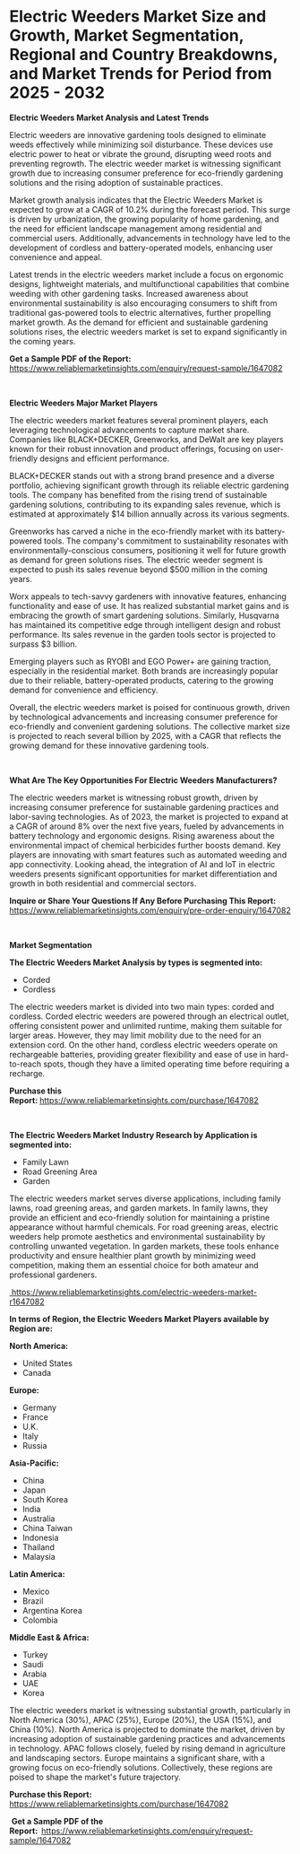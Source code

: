<p><h1>Electric Weeders Market Size and Growth, Market Segmentation, Regional and Country Breakdowns, and Market Trends for Period from 2025 -  2032</h1></p><p><strong>Electric Weeders Market Analysis and Latest Trends</strong></p>
<p><p>Electric weeders are innovative gardening tools designed to eliminate weeds effectively while minimizing soil disturbance. These devices use electric power to heat or vibrate the ground, disrupting weed roots and preventing regrowth. The electric weeder market is witnessing significant growth due to increasing consumer preference for eco-friendly gardening solutions and the rising adoption of sustainable practices.</p><p>Market growth analysis indicates that the Electric Weeders Market is expected to grow at a CAGR of 10.2% during the forecast period. This surge is driven by urbanization, the growing popularity of home gardening, and the need for efficient landscape management among residential and commercial users. Additionally, advancements in technology have led to the development of cordless and battery-operated models, enhancing user convenience and appeal.</p><p>Latest trends in the electric weeders market include a focus on ergonomic designs, lightweight materials, and multifunctional capabilities that combine weeding with other gardening tasks. Increased awareness about environmental sustainability is also encouraging consumers to shift from traditional gas-powered tools to electric alternatives, further propelling market growth. As the demand for efficient and sustainable gardening solutions rises, the electric weeders market is set to expand significantly in the coming years.</p></p>
<p><strong>Get a Sample PDF of the Report:&nbsp;</strong> <a href="https://www.reliablemarketinsights.com/enquiry/request-sample/1647082?utm_campaign=3111&utm_medium=2&utm_source=Github&utm_content=ia&utm_term=16042025&utm_id=electric-weeders">https://www.reliablemarketinsights.com/enquiry/request-sample/1647082</a></p>
<p>&nbsp;</p>
<p><strong>Electric Weeders Major Market Players</strong></p>
<p><p>The electric weeders market features several prominent players, each leveraging technological advancements to capture market share. Companies like BLACK+DECKER, Greenworks, and DeWalt are key players known for their robust innovation and product offerings, focusing on user-friendly designs and efficient performance.</p><p>BLACK+DECKER stands out with a strong brand presence and a diverse portfolio, achieving significant growth through its reliable electric gardening tools. The company has benefited from the rising trend of sustainable gardening solutions, contributing to its expanding sales revenue, which is estimated at approximately $14 billion annually across its various segments.</p><p>Greenworks has carved a niche in the eco-friendly market with its battery-powered tools. The company's commitment to sustainability resonates with environmentally-conscious consumers, positioning it well for future growth as demand for green solutions rises. The electric weeder segment is expected to push its sales revenue beyond $500 million in the coming years.</p><p>Worx appeals to tech-savvy gardeners with innovative features, enhancing functionality and ease of use. It has realized substantial market gains and is embracing the growth of smart gardening solutions. Similarly, Husqvarna has maintained its competitive edge through intelligent design and robust performance. Its sales revenue in the garden tools sector is projected to surpass $3 billion.</p><p>Emerging players such as RYOBI and EGO Power+ are gaining traction, especially in the residential market. Both brands are increasingly popular due to their reliable, battery-operated products, catering to the growing demand for convenience and efficiency.</p><p>Overall, the electric weeders market is poised for continuous growth, driven by technological advancements and increasing consumer preference for eco-friendly and convenient gardening solutions. The collective market size is projected to reach several billion by 2025, with a CAGR that reflects the growing demand for these innovative gardening tools.</p></p>
<p>&nbsp;</p>
<p><strong>What Are The Key Opportunities For Electric Weeders Manufacturers?</strong></p>
<p><p>The electric weeders market is witnessing robust growth, driven by increasing consumer preference for sustainable gardening practices and labor-saving technologies. As of 2023, the market is projected to expand at a CAGR of around 8% over the next five years, fueled by advancements in battery technology and ergonomic designs. Rising awareness about the environmental impact of chemical herbicides further boosts demand. Key players are innovating with smart features such as automated weeding and app connectivity. Looking ahead, the integration of AI and IoT in electric weeders presents significant opportunities for market differentiation and growth in both residential and commercial sectors.</p></p>
<p><strong>Inquire or Share Your Questions If Any Before Purchasing This Report:</strong> <a href="https://www.reliablemarketinsights.com/enquiry/pre-order-enquiry/1647082?utm_campaign=3111&utm_medium=2&utm_source=Github&utm_content=ia&utm_term=16042025&utm_id=electric-weeders">https://www.reliablemarketinsights.com/enquiry/pre-order-enquiry/1647082</a></p>
<p>&nbsp;</p>
<p><strong>Market Segmentation</strong></p>
<p><strong>The Electric Weeders Market Analysis by types is segmented into:</strong></p>
<p><ul><li>Corded</li><li>Cordless</li></ul></p>
<p><p>The electric weeders market is divided into two main types: corded and cordless. Corded electric weeders are powered through an electrical outlet, offering consistent power and unlimited runtime, making them suitable for larger areas. However, they may limit mobility due to the need for an extension cord. On the other hand, cordless electric weeders operate on rechargeable batteries, providing greater flexibility and ease of use in hard-to-reach spots, though they have a limited operating time before requiring a recharge.</p></p>
<p><strong>Purchase this Report:&nbsp;</strong><a href="https://www.reliablemarketinsights.com/purchase/1647082?utm_campaign=3111&utm_medium=2&utm_source=Github&utm_content=ia&utm_term=16042025&utm_id=electric-weeders">https://www.reliablemarketinsights.com/purchase/1647082</a></p>
<p>&nbsp;</p>
<p><strong>The Electric Weeders Market Industry Research by Application is segmented into:</strong></p>
<p><ul><li>Family Lawn</li><li>Road Greening Area</li><li>Garden</li></ul></p>
<p><p>The electric weeders market serves diverse applications, including family lawns, road greening areas, and garden markets. In family lawns, they provide an efficient and eco-friendly solution for maintaining a pristine appearance without harmful chemicals. For road greening areas, electric weeders help promote aesthetics and environmental sustainability by controlling unwanted vegetation. In garden markets, these tools enhance productivity and ensure healthier plant growth by minimizing weed competition, making them an essential choice for both amateur and professional gardeners.</p></p>
<p><a href="https://www.reliablemarketinsights.com/electric-weeders-market-r1647082?utm_campaign=3111&utm_medium=2&utm_source=Github&utm_content=ia&utm_term=16042025&utm_id=electric-weeders">&nbsp;https://www.reliablemarketinsights.com/electric-weeders-market-r1647082</a></p>
<p><strong>In terms of Region, the Electric Weeders Market Players available by Region are:</strong></p>
<p>
    <p> <strong> North America: </strong>
        <ul>
            <li>United States</li>
            <li>Canada</li>
        </ul>
        </p> 
    <p> <strong> Europe: </strong>
        <ul>
            <li>Germany</li>
            <li>France</li>
            <li>U.K.</li>
            <li>Italy</li>
            <li>Russia</li>
        </ul>
        </p> 
    <p> <strong> Asia-Pacific: </strong>
        <ul>
            <li>China</li>
            <li>Japan</li>
            <li>South Korea</li>
            <li>India</li>
            <li>Australia</li>
            <li>China Taiwan</li>
            <li>Indonesia</li>
            <li>Thailand</li>
            <li>Malaysia</li>
        </ul>
        </p> 
    <p> <strong> Latin America: </strong>
        <ul>
            <li>Mexico</li>
            <li>Brazil</li>
            <li>Argentina Korea</li>
            <li>Colombia</li>
        </ul>
        </p> 
    <p> <strong> Middle East & Africa: </strong>
        <ul>
            <li>Turkey</li>
            <li>Saudi</li>
            <li>Arabia</li>
            <li>UAE</li>
            <li>Korea</li>
        </ul>
    </p>
    </p>
<p><p>The electric weeders market is witnessing substantial growth, particularly in North America (30%), APAC (25%), Europe (20%), the USA (15%), and China (10%). North America is projected to dominate the market, driven by increasing adoption of sustainable gardening practices and advancements in technology. APAC follows closely, fueled by rising demand in agriculture and landscaping sectors. Europe maintains a significant share, with a growing focus on eco-friendly solutions. Collectively, these regions are poised to shape the market's future trajectory.</p></p>
<p><strong>Purchase this Report: </strong><a href="https://www.reliablemarketinsights.com/purchase/1647082?utm_campaign=3111&utm_medium=2&utm_source=Github&utm_content=ia&utm_term=16042025&utm_id=electric-weeders">https://www.reliablemarketinsights.com/purchase/1647082</a></p>
<p>&nbsp;<strong>Get a Sample PDF of the Report:&nbsp;&nbsp;</strong><a href="https://www.reliablemarketinsights.com/enquiry/request-sample/1647082?utm_campaign=3111&utm_medium=2&utm_source=Github&utm_content=ia&utm_term=16042025&utm_id=electric-weeders">https://www.reliablemarketinsights.com/enquiry/request-sample/1647082</a></p>
<p><strong></strong></p>
<p><p></p><p></p><p></p></p>